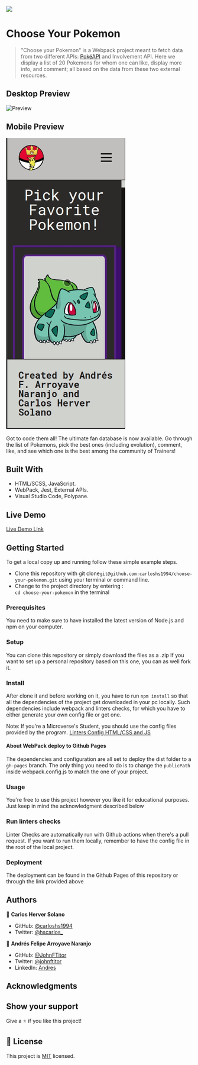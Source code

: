 ![](https://img.shields.io/badge/Microverse-blueviolet)

# Choose Your Pokemon

> "Choose your Pokemon" is a Webpack project meant to fetch data from two different APIs: [PokéAPI](https://pokeapi.co/) and Involvement API. Here we display a list of 20 Pokemons for whom one can like, display more info, and comment; all based on the data from these two external resources.  

## Desktop Preview
![Preview](./desktop_preview.gif)

## Mobile Preview
![Preview](./mobile_preview.gif)

Got to code them all! The ultimate fan database is now available. Go through the list of Pokemons, pick the best ones (including evolution), comment, like, and see which one is the best among the community of Trainers!

## Built With

- HTML/SCSS, JavaScript.
- WebPack, Jest, External APIs.
- Visual Studio Code, Polypane.

## Live Demo

[Live Demo Link](https://carloshs1994.github.io/choose-your-pokemon/)


## Getting Started

To get a local copy up and running follow these simple example steps.

- Clone this repository with git clone```git@github.com:carloshs1994/choose-your-pokemon.git``` using your terminal or command line.
- Change to the project directory by entering : <br>
```cd choose-your-pokemon``` in the terminal

### Prerequisites

You need to make sure to have installed the latest version of Node.js and npm on your computer.

### Setup

You can clone this repository or simply download the files as a .zip
If you want to set up a personal repository based on this one, you can as well fork it.

### Install

After clone it and before working on it, you have to run ```npm install``` so that all the dependencies of the project get downloaded in your pc locally.
Such dependencies include webpack and linters checks, for which you have to either generate your own config file or get one. 

Note: If you're a Microverse's Student, you should use the config files provided by the program.
[Linters Config HTML/CSS and JS](https://github.com/microverseinc/linters-config/tree/master/html-css-js)

#### About WebPack deploy to Github Pages

The dependencies and configuration are all set to deploy the dist folder to a ```gh-pages``` branch. The only thing you need to do is to change the ```publicPath``` 
inside webpack.config.js to match the one of your project.   

### Usage

You're free to use this project however you like it for educational purposes. Just keep in mind the acknowledgment described below

### Run linters checks

Linter Checks are automatically run with Github actions when there's a pull request. If you want to run them locally, remember to have the config file in the root of the local project. 

### Deployment

The deployment can be found in the Github Pages of this repository or through the link provided above

## Authors

👤 **Carlos Herver Solano**

- GitHub: [@carloshs1994](https://github.com/carloshs1994)
- Twitter: [@hscarlos_](https://twitter.com/hscarlos_)

👤 **Andrés Felipe Arroyave Naranjo**

- GitHub: [@JohnFTitor](https://github.com/JohnFTitor)
- Twitter: [@johnftitor](https://twitter.com/johnftitor)
- LinkedIn: [Andres](https://www.linkedin.com/in/andresfelipe117/?locale=en_US)

## Acknowledgments

## Show your support

Give a ⭐️ if you like this project!

## 📝 License

This project is [MIT](./MIT.md) licensed.
